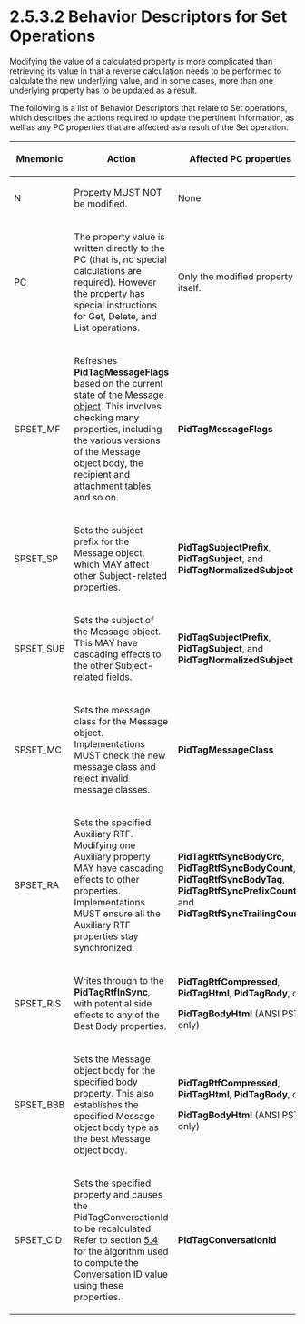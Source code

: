 <html dir="LTR" xmlns:mshelp="http://msdn.microsoft.com/mshelp" xmlns:ddue="http://ddue.schemas.microsoft.com/authoring/2003/5" xmlns:xlink="http://www.w3.org/1999/xlink" xmlns:tool="http://www.microsoft.com/tooltip">
    <head>
        <meta http-equiv="Content-Type" content="text/html; CHARSET=utf-8"></meta>
        <meta name="save" content="history"></meta>
        <title>2.5.3.2 Behavior Descriptors for Set Operations</title>
        <xml>
            <mshelp:toctitle title="2.5.3.2 Behavior Descriptors for Set Operations"></mshelp:toctitle>
            <mshelp:rltitle title="[MS-PST]: Behavior Descriptors for Set Operations"></mshelp:rltitle>
            <mshelp:keyword index="A" term="ac077c32-d0ed-4755-91cb-b971e385f76e"></mshelp:keyword>
            <mshelp:attr name="DCSext.ContentType" value="open specification"></mshelp:attr>
            <mshelp:attr name="AssetID" value="ac077c32-d0ed-4755-91cb-b971e385f76e"></mshelp:attr>
            <mshelp:attr name="TopicType" value="kbRef"></mshelp:attr>
            <mshelp:attr name="DCSext.Title" value="[MS-PST]: Behavior Descriptors for Set Operations" />
        </xml>
    </head>
    <body>
        <div id="header">
            <h1 class="heading">2.5.3.2 Behavior Descriptors for Set Operations</h1>
        </div>
        <div id="mainSection">
            <div id="mainBody">
                <div id="allHistory" class="saveHistory"></div>
                <div id="sectionSection0" class="section" name="collapseableSection">
                    

<p>Modifying the value of a calculated property is more
complicated than retrieving its value in that a reverse calculation needs to be
performed to calculate the new underlying value, and in some cases, more than
one underlying property has to be updated as a result.</p>

<p>The following is a list of Behavior Descriptors that relate
to Set operations, which describes the actions required to update the pertinent
information, as well as any PC properties that are affected as a result of the
Set operation.</p>

<table>
 <thead>
  <tr>
   <th>
   <p>Mnemonic</p>
   </th>
   <th>
   <p>Action</p>
   </th>
   <th>
   <p>Affected PC properties</p>
   </th>
  </tr>
 </thead>
 <tr>
  <td>
  <p>N</p>
  </td>
  <td>
  <p>Property MUST NOT be modified.</p>
  </td>
  <td>
  <p>None</p>
  </td>
 </tr>
 <tr>
  <td>
  <p>PC</p>
  </td>
  <td>
  <p>The property value is written directly to the PC (that
  is, no special calculations are required). However the property has special
  instructions for Get, Delete, and List operations.</p>
  </td>
  <td>
  <p>Only the modified property itself.</p>
  </td>
 </tr>
 <tr>
  <td>
  <p>SPSET_MF</p>
  </td>
  <td>
  <p>Refreshes <b>PidTagMessageFlags</b> based on the
  current state of the <a href="08220cc9-69b1-4072-a2e7-2a0ff201d505.htm#gt_b6c15d0c-d992-421d-ba96-99d3b63894cf">Message
  object</a>. This involves checking many properties, including the various
  versions of the Message object body, the recipient and attachment tables, and
  so on.</p>
  </td>
  <td>
  <p><b>PidTagMessageFlags</b></p>
  </td>
 </tr>
 <tr>
  <td>
  <p>SPSET_SP</p>
  </td>
  <td>
  <p>Sets the subject prefix for the Message object, which
  MAY affect other Subject-related properties.</p>
  </td>
  <td>
  <p><b>PidTagSubjectPrefix</b>, <b>PidTagSubject</b>, and <b>PidTagNormalizedSubject</b></p>
  </td>
 </tr>
 <tr>
  <td>
  <p>SPSET_SUB</p>
  </td>
  <td>
  <p>Sets the subject of the Message object. This MAY have
  cascading effects to the other Subject-related fields.</p>
  </td>
  <td>
  <p><b>PidTagSubjectPrefix</b>, <b>PidTagSubject</b>, and <b>PidTagNormalizedSubject</b></p>
  </td>
 </tr>
 <tr>
  <td>
  <p>SPSET_MC</p>
  </td>
  <td>
  <p>Sets the message class for the Message object.
  Implementations MUST check the new message class and reject invalid message
  classes.</p>
  </td>
  <td>
  <p><b>PidTagMessageClass</b></p>
  </td>
 </tr>
 <tr>
  <td>
  <p>SPSET_RA</p>
  </td>
  <td>
  <p>Sets the specified Auxiliary RTF. Modifying one
  Auxiliary property MAY have cascading effects to other properties.
  Implementations MUST ensure all the Auxiliary RTF properties stay
  synchronized.</p>
  </td>
  <td>
  <p><b>PidTagRtfSyncBodyCrc</b>, <b>PidTagRtfSyncBodyCount</b>,
  <b>PidTagRtfSyncBodyTag</b>, <b>PidTagRtfSyncPrefixCount</b>, and <b>PidTagRtfSyncTrailingCount</b></p>
  </td>
 </tr>
 <tr>
  <td>
  <p>SPSET_RIS</p>
  </td>
  <td>
  <p>Writes through to the <b>PidTagRtfInSync</b>, with
  potential side effects to any of the Best Body properties.</p>
  </td>
  <td>
  <p><b>PidTagRtfCompressed</b>, <b>PidTagHtml</b>, <b>PidTagBody</b>,
  or </p>
  <p><b>PidTagBodyHtml</b> (ANSI PST only)</p>
  </td>
 </tr>
 <tr>
  <td>
  <p>SPSET_BBB</p>
  </td>
  <td>
  <p>Sets the Message object body for the specified body
  property. This also establishes the specified Message object body type as the
  best Message object body.</p>
  </td>
  <td>
  <p><b>PidTagRtfCompressed</b>, <b>PidTagHtml</b>, <b>PidTagBody</b>,
  or </p>
  <p><b>PidTagBodyHtml</b> (ANSI PST only)</p>
  </td>
 </tr>
 <tr>
  <td>
  <p>SPSET_CID</p>
  </td>
  <td>
  <p>Sets the specified property and causes the
  PidTagConversationId to be recalculated. Refer to section <a href="a19c8e83-bb3b-4061-b027-aa2e82061283.htm">5.4</a> for the algorithm
  used to compute the Conversation ID value using these properties.</p>
  </td>
  <td>
  <p><b>PidTagConversationId</b></p>
  </td>
 </tr>
</table>

<p> </p>
                </div>
            </div>
        </div>
    </body>
</html>
